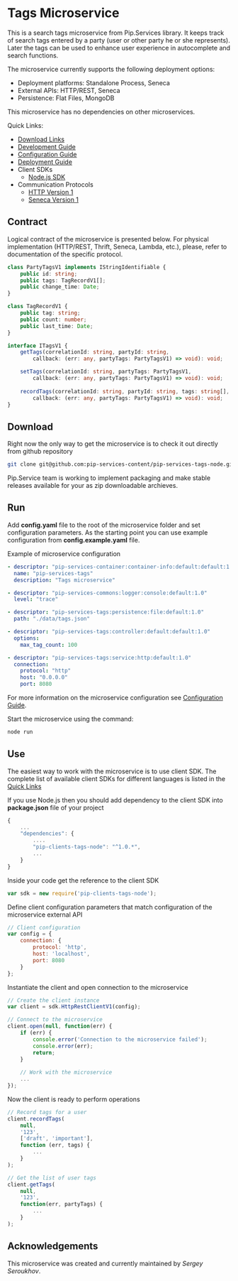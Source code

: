 # Tags Microservice

This is a search tags microservice from Pip.Services library. 
It keeps track of search tags entered by a party (user or other party he or she represents). 
Later the tags can be used to enhance user experience in autocomplete and search functions.

The microservice currently supports the following deployment options:
* Deployment platforms: Standalone Process, Seneca
* External APIs: HTTP/REST, Seneca
* Persistence: Flat Files, MongoDB

This microservice has no dependencies on other microservices.

<a name="links"></a> Quick Links:

* [Download Links](doc/Downloads.md)
* [Development Guide](doc/Development.md)
* [Configuration Guide](doc/Configuration.md)
* [Deployment Guide](doc/Deployment.md)
* Client SDKs
  - [Node.js SDK](https://github.com/pip-services/pip-clients-tags-node)
* Communication Protocols
  - [HTTP Version 1](doc/Htt[ProtocolV1.md)
  - [Seneca Version 1](doc/SenecaProtocolV1.md)

##  Contract

Logical contract of the microservice is presented below. For physical implementation (HTTP/REST, Thrift, Seneca, Lambda, etc.),
please, refer to documentation of the specific protocol.

```typescript
class PartyTagsV1 implements IStringIdentifiable {
    public id: string;
    public tags: TagRecordV1[];
    public change_time: Date;
}

class TagRecordV1 {
    public tag: string;
    public count: number;
    public last_time: Date;
}

interface ITagsV1 {
    getTags(correlationId: string, partyId: string,
        callback: (err: any, partyTags: PartyTagsV1) => void): void;

    setTags(correlationId: string, partyTags: PartyTagsV1,
        callback: (err: any, partyTags: PartyTagsV1) => void): void;
    
    recordTags(correlationId: string, partyId: string, tags: string[],
        callback: (err: any, partyTags: PartyTagsV1) => void): void;
}
```

## Download

Right now the only way to get the microservice is to check it out directly from github repository
```bash
git clone git@github.com:pip-services-content/pip-services-tags-node.git
```

Pip.Service team is working to implement packaging and make stable releases available for your 
as zip downloadable archieves.

## Run

Add **config.yaml** file to the root of the microservice folder and set configuration parameters.
As the starting point you can use example configuration from **config.example.yaml** file. 

Example of microservice configuration
```yaml
- descriptor: "pip-services-container:container-info:default:default:1.0"
  name: "pip-services-tags"
  description: "Tags microservice"

- descriptor: "pip-services-commons:logger:console:default:1.0"
  level: "trace"

- descriptor: "pip-services-tags:persistence:file:default:1.0"
  path: "./data/tags.json"

- descriptor: "pip-services-tags:controller:default:default:1.0"
  options:
    max_tag_count: 100

- descriptor: "pip-services-tags:service:http:default:1.0"
  connection:
    protocol: "http"
    host: "0.0.0.0"
    port: 8080
```
 
For more information on the microservice configuration see [Configuration Guide](Configuration.md).

Start the microservice using the command:
```bash
node run
```

## Use

The easiest way to work with the microservice is to use client SDK. 
The complete list of available client SDKs for different languages is listed in the [Quick Links](#links)

If you use Node.js then you should add dependency to the client SDK into **package.json** file of your project
```javascript
{
    ...
    "dependencies": {
        ....
        "pip-clients-tags-node": "^1.0.*",
        ...
    }
}
```

Inside your code get the reference to the client SDK
```javascript
var sdk = new require('pip-clients-tags-node');
```

Define client configuration parameters that match configuration of the microservice external API
```javascript
// Client configuration
var config = {
    connection: {
        protocol: 'http',
        host: 'localhost', 
        port: 8080
    }
};
```

Instantiate the client and open connection to the microservice
```javascript
// Create the client instance
var client = sdk.HttpRestClientV1(config);

// Connect to the microservice
client.open(null, function(err) {
    if (err) {
        console.error('Connection to the microservice failed');
        console.error(err);
        return;
    }
    
    // Work with the microservice
    ...
});
```

Now the client is ready to perform operations
```javascript
// Record tags for a user
client.recordTags(
    null,
    '123',
    ['draft', 'important'],
    function (err, tags) {
        ...
    }
);
```

```javascript
// Get the list of user tags
client.getTags(
    null,
    '123',
    function(err, partyTags) {
        ...    
    }
);
```    

## Acknowledgements

This microservice was created and currently maintained by *Sergey Seroukhov*.

